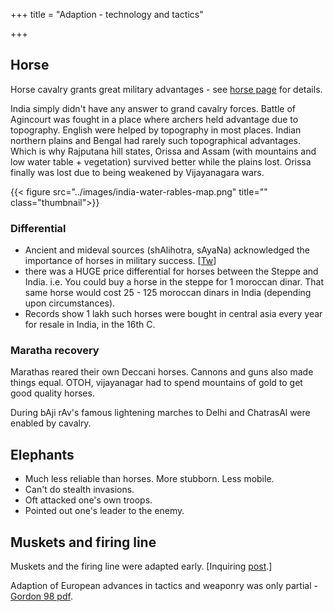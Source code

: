 +++
title = "Adaption - technology and tactics"

+++

## Horse
Horse cavalry grants great military advantages - see [horse page](/notes/history/military/horse/military-advantage/) for details.

India simply didn't have any answer to grand cavalry forces. Battle of Agincourt was fought in a place where archers held advantage due to topography. English were helped by topography in most places. Indian northern plains and Bengal had rarely such topographical advantages. Which is why Rajputana hill states, Orissa and Assam (with mountains and low water table + vegetation) survived better while the plains lost. Orissa finally was lost due to being weakened by Vijayanagara wars.

{{< figure src="../images/india-water-rables-map.png" title="" class="thumbnail">}}



### Differential 
- Ancient and mideval sources (shAlihotra, sAyaNa) acknowledged the importance of horses in military success. \[[Tw](https://twitter.com/blog_supplement/status/679471919507320835)\]
- there was a HUGE price differential for horses between the Steppe and India. i.e. You could buy a horse in the steppe for 1 moroccan dinar. That same horse would cost 25 - 125 moroccan dinars in India (depending upon circumstances).
- Records show 1 lakh such horses were bought in central asia every year for resale in India, in the 16th C.

### Maratha recovery
Marathas reared their own Deccani horses. Cannons and guns also made things equal. OTOH, vijayanagar had to spend mountains of gold to get good quality horses.

During bAji rAv's famous lightening marches to Delhi and ChatrasAl were enabled by cavalry.

## Elephants
- Much less reliable than horses. More stubborn. Less mobile.
- Can't do stealth invasions.
- Oft attacked one's own troops. 
- Pointed out one's leader to the enemy.

## Muskets and firing line
Muskets and the firing line were adapted early. \[Inquiring [post](https://agnimaan.wordpress.com/2015/06/28/handguns-in-hindu-military-why-the-slow-adoption/).\]

Adaption of European advances in tactics and weaponry was only partial - [Gordon 98 pdf](http://deepblue.lib.umich.edu/bitstream/handle/2027.42/67903/10.1177_001946469803500301.pdf?sequence=2).

  
